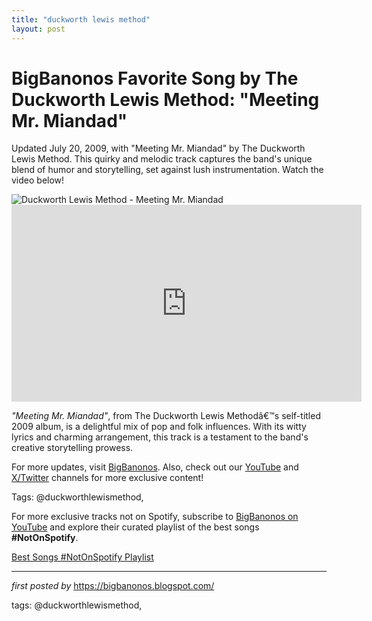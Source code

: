 ```yaml
---
title: "duckworth lewis method"
layout: post
---
```

<!-- Title of the Post -->
<h1 >BigBanonos Favorite Song by The Duckworth Lewis Method: "Meeting Mr. Miandad"</h1> <!-- Introductory Text -->
<p >Updated July 20, 2009, with "Meeting Mr. Miandad" by The Duckworth Lewis Method. This quirky and melodic track captures the band's unique blend of humor and storytelling, set against lush instrumentation. Watch the video below!</p> <!-- Featured Image -->
<div > <img src="https://i.scdn.co/image/ab67616d0000b27316bc1c5ebf4abfe1ec70179a" alt="Duckworth Lewis Method - Meeting Mr. Miandad" />
</div> <!-- YouTube Video Embed -->
<div > <iframe width="560" height="315" src="https://www.youtube.com/embed/t3JA-417V_M" frameborder="0" allowfullscreen></iframe>
</div> <!-- Song Information -->
<div > <p><em>"Meeting Mr. Miandad"</em>, from The Duckworth Lewis Methodâ€™s self-titled 2009 album, is a delightful mix of pop and folk influences. With its witty lyrics and charming arrangement, this track is a testament to the band's creative storytelling prowess.</p>
</div> <!-- Footer Links -->
<div > <p>For more updates, visit <a href="https://bigbanonos.blogspot.com/" target="_blank">BigBanonos</a>. Also, check out our <a href="https://www.youtube.com/@BigBanonos" target="_blank">YouTube</a> and <a href="https://x.com/bigbanonos" target="_blank">X/Twitter</a> channels for more exclusive content!</p>
</div> <!-- Tags -->
<p >Tags: @duckworthlewismethod,</p>


<!--Subscribe and Playlist Links-->
<div>
    <p>For more exclusive tracks not on Spotify, subscribe to <a href="https://www.youtube.com/@BigBanonos" target="_blank">BigBanonos on YouTube</a> and explore their curated playlist of the best songs <strong>#NotOnSpotify</strong>.</p>
    <p><a href="https://www.youtube.com/playlist?list=PLtuNtuTatqI0kFahUCbtbfenC_ET5O_tr" target="_blank">Best Songs #NotOnSpotify Playlist<br /></a></p></div>

<hr />

<p><em>first posted by</em> <a href="https://bigbanonos.blogspot.com/" rel="noopener" target="_new">https://bigbanonos.blogspot.com/</a></p>

<p>tags: @duckworthlewismethod,</p>

